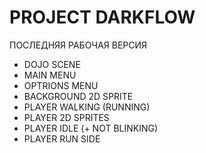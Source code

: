 # PROJECT DARKFLOW
ПОСЛЕДНЯЯ РАБОЧАЯ ВЕРСИЯ
+ DOJO SCENE 
+ MAIN MENU 
+ OPTRIONS MENU
+ BACKGROUND 2D SPRITE
+ PLAYER WALKING (RUNNING)
+ PLAYER 2D SPRITES 
+ PLAYER IDLE (+ NOT BLINKING)
+ PLAYER RUN SIDE
